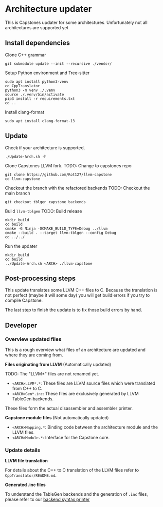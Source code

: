 # Architecture updater

This is Capstones updater for some architectures.
Unfortunately not all architectures are supported yet.

## Install dependencies

Clone C++ grammar

```
git submodule update --init --recursive ./vendor/
```

Setup Python environment and Tree-sitter

```
sudo apt install python3-venv
cd CppTranslator
python3 -m venv ./.venv
source ./.venv/bin/activate
pip3 install -r requirements.txt
cd ..
```

Install clang-format

```
sudo apt install clang-format-13
```

## Update

Check if your architecture is supported.

```
./Update-Arch.sh -h
```

Clone Capstones LLVM fork.
TODO: Change to capstones repo

```
git clone https://github.com/Rot127/llvm-capstone
cd llvm-capstone
```

Checkout the branch with the refactored backends
TODO: Checkout the main branch

```
git checkout tblgen_capstone_backends
```

Build `llvm-tblgen`
TODO: Build release

```
mkdir build
cd build
cmake -G Ninja -DCMAKE_BUILD_TYPE=Debug ../llvm
cmake --build . --target llvm-tblgen --config Debug
cd ../../
```

Run the updater

```
mkdir build
cd build
../Update-Arch.sh <ARCH> ./llvm-capstone
```

## Post-processing steps

This update translates some LLVM C++ files to C.
Because the translation is not perfect (maybe it will some day)
you will get build errors if you try to compile Capstone.

The last step to finish the update is to fix those build errors by hand.

## Developer

### Overview updated files

This is a rough overview what files of an architecture are updated and where they are coming from.

**Files originating from LLVM** (Automatically updated)

TODO: The "<ARCH>LLVM*" files are not renamed yet.

- `<ARCH>LLVM*.*`: These files are LLVM source files which were translated from C++ to C.
- `<ARCH>Gen*.inc`: These files are exclusively generated by LLVM TableGen backends.

These files form the actual disassembler and assembler printer.

**Capstone module files** (Not automatically updated)

- `<ARCH>Mapping.*`: Binding code between the architecture module and the LLVM files.
- `<ARCH>Module.*`: Interface for the Capstone core.

### Update details

**LLVM file translation**

For details about the C++ to C translation of the LLVM files refer to `CppTranslator/README.md`.

**Generated .inc files**

<!-- TODO Update link to (currently non existing) documentation -->
To understand the TableGen backends and the generation of `.inc` files,
please refer to our [backend syntax printer](https://github.com/Rot127/llvm-capstone/blob/tblgen_capstone_backends/llvm/utils/TableGen/PrinterCapstone.cpp)
